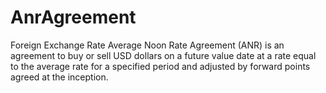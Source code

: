 # AnrAgreement
Foreign Exchange Rate Average Noon Rate Agreement (ANR) is an agreement to buy or sell USD dollars on a future value date at a rate equal to the average rate for a specified period and adjusted by forward points agreed at the inception. 
